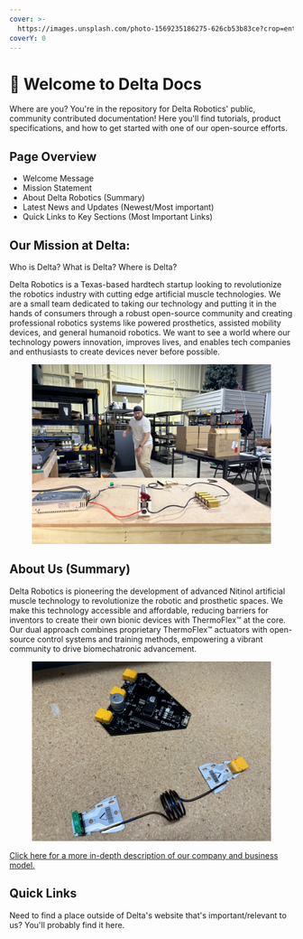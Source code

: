 ```yaml
---
cover: >-
  https://images.unsplash.com/photo-1569235186275-626cb53b83ce?crop=entropy&cs=srgb&fm=jpg&ixid=M3wxOTcwMjR8MHwxfHNlYXJjaHwyfHxmaWxlc3xlbnwwfHx8fDE3MTgwNjI3NjJ8MA&ixlib=rb-4.0.3&q=85
coverY: 0
---
```


# 🌟 Welcome to Delta Docs

Where are you? You're in the repository for Delta Robotics' public, community contributed documentation! Here you'll find tutorials, product specifications, and how to get started with one of our open-source efforts.

## **Page Overview**

* Welcome Message
* Mission Statement
* About Delta Robotics (Summary)
* Latest News and Updates (Newest/Most important)
* Quick Links to Key Sections (Most Important Links)

## Our Mission at Delta:

Who is Delta? What is Delta? Where is Delta?&#x20;

Delta Robotics is a Texas-based hardtech startup looking to revolutionize the robotics industry with cutting edge artificial muscle technologies. We are a small team dedicated to taking our technology and putting it in the hands of consumers through a robust open-source community and creating professional robotics systems like powered prosthetics, assisted mobility devices, and general humanoid robotics. We want to see a world where our technology powers innovation, improves lives, and enables tech companies and enthusiasts to create devices never before possible.

<figure><img src=".gitbook/assets/IMG_8221.JPEG" alt=""><figcaption></figcaption></figure>

## About Us (Summary)

Delta Robotics is pioneering the development of advanced Nitinol artificial muscle technology to revolutionize the robotic and prosthetic spaces. We make this technology accessible and affordable, reducing barriers for inventors to create their own bionic devices with ThermoFlex™ at the core. Our dual approach combines proprietary ThermoFlex™ actuators with open-source control systems and training methods, empowering a vibrant community to drive biomechatronic advancement.

<figure><img src=".gitbook/assets/IMG_1294.JPEG" alt=""><figcaption></figcaption></figure>

[Click here for a more in-depth description of our company and business model.](welcome-the-delta-docs-home/about-us.md)

## Quick Links

Need to find a place outside of Delta's website that's important/relevant to us? You'll probably find it here.
